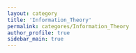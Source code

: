 ```yaml
---
layout: category
title: 'Information_Theory'
permalink: categores/Information_Theory
author_profile: true
sidebar_main: true
---
```


